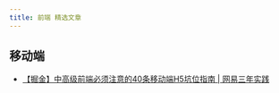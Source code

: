 ```yaml
---
title: 前端 精选文章
---
```

## 移动端

- [【掘金】中高级前端必须注意的40条移动端H5坑位指南 | 网易三年实践](https://juejin.cn/post/6921886428158754829 '中高级前端必须注意的40条移动端H5坑位指南 | 网易三年实践')
